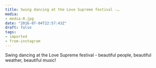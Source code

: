 ```yaml
---
title: Swing dancing at the Love Supreme festival -…
media:
- media-0.jpg
date: "2016-07-04T22:57:43Z"
draft: false
tags:
- imported
- from-instagram
---
```

Swing dancing at the Love Supreme festival - beautiful people, beautiful weather, beautiful music\!
